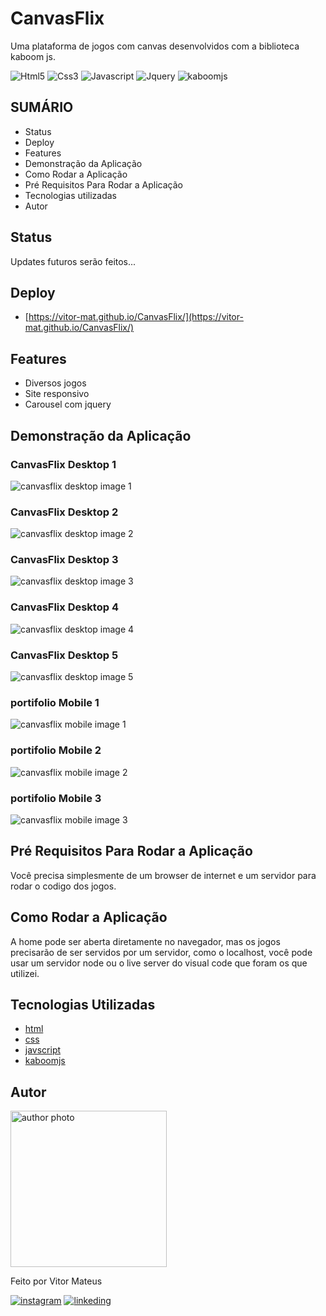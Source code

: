 # CanvasFlix

Uma plataforma de jogos com canvas  desenvolvidos com a biblioteca kaboom js.

![Html5](https://img.shields.io/badge/HTML5-E34F26?style=for-the-badge&logo=html5&logoColor=white) ![Css3](https://img.shields.io/badge/CSS3-1572B6?style=for-the-badge&logo=css3&logoColor=white) ![Javascript](https://img.shields.io/badge/JavaScript-323330?style=for-the-badge&logo=javascript&logoColor=F7DF1E) ![Jquery](https://img.shields.io/badge/jQuery-0769AD?style=for-the-badge&logo=jquery&logoColor=white) ![kaboomjs](https://img.shields.io/badge/-Kaboon%20Js-orange)

## SUMÁRIO

- Status
- Deploy
- Features
- Demonstração da Aplicação
- Como Rodar a Aplicação
- Pré Requisitos Para Rodar a Aplicação
- Tecnologias utilizadas
- Autor

## Status

Updates futuros serão feitos...

## Deploy

- [https://vitor-mat.github.io/CanvasFlix/](https://vitor-mat.github.io/CanvasFlix/)

## Features

- Diversos jogos
- Site responsivo
- Carousel com jquery

## Demonstração da Aplicação

### CanvasFlix Desktop 1

<img alt="canvasflix desktop image 1" src="./readme_files/canvasflix_desktop_1.png"/>

### CanvasFlix Desktop 2

<img alt="canvasflix desktop image 2" src="./readme_files/canvasflix_desktop_2.png"/>

### CanvasFlix Desktop 3

<img alt="canvasflix desktop image 3" src="./readme_files/canvasflix_desktop_3.png"/>

### CanvasFlix Desktop 4

<img alt="canvasflix desktop image 4" src="./readme_files/canvasflix_desktop_4.png"/>

### CanvasFlix Desktop 5

<img alt="canvasflix desktop image 5" src="./readme_files/canvasflix_desktop_5.png"/>

### portifolio Mobile 1

<img alt="canvasflix mobile image 1" src="./readme_files/canvasflix_mobile_1.png"/>

### portifolio Mobile 2

<img alt="canvasflix mobile image 2" src="./readme_files/canvasflix_mobile_2.png"/>

### portifolio Mobile 3

<img alt="canvasflix mobile image 3" src="./readme_files/canvasflix_mobile_3.jpg"/>


## Pré Requisitos Para Rodar a Aplicação

Você precisa simplesmente de um browser de internet e um servidor para rodar o codigo dos jogos.

## Como Rodar a Aplicação

A home pode ser aberta diretamente no navegador, mas os jogos precisarão de ser servidos por um servidor, como o localhost, você pode usar um servidor node ou o live server do visual code que foram os que utilizei.

## Tecnologias Utilizadas

- [html](https://developer.mozilla.org/pt-BR/docs/Web/HTML)
- [css](https://developer.mozilla.org/pt-BR/docs/Web/CSS)
- [javscript](https://developer.mozilla.org/pt-BR/docs/Web/JavaScript)
- [kaboomjs](https://kaboomjs.com/#kaboom)

## Autor

<img alt="author photo" src="./readme_files/vitor.jpg" width="250">

Feito por Vitor Mateus

[![instagram](https://img.shields.io/badge/Instagram-E4405F?style=for-the-badge&logo=instagram&logoColor=white)](https://www.instagram.com/vitor_dev_/) [![linkeding](https://img.shields.io/badge/LinkedIn-0077B5?style=for-the-badge&logo=linkedin&logoColor=white)](https://www.linkedin.com/in/vitor-mateus-2a42461a2/)


